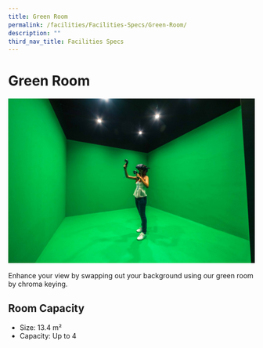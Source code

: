 ```yaml
---
title: Green Room
permalink: /facilities/Facilities-Specs/Green-Room/
description: ""
third_nav_title: Facilities Specs
---
```

# Green Room
![Green room ](/images/Facilities/Green%20room%20person.jpg)

Enhance your view by swapping out your background using our green room by chroma keying.

## Room Capacity
* Size: 13.4 m²
* Capacity: Up to 4